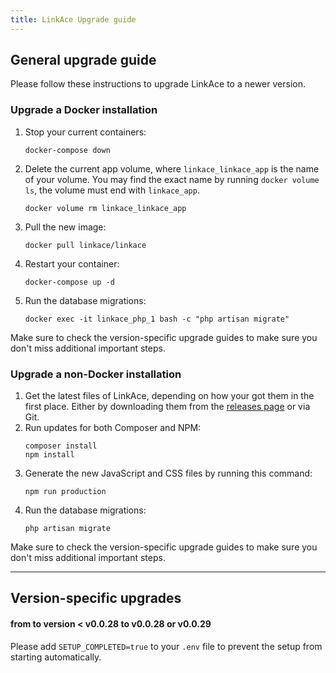 ```yaml
---
title: LinkAce Upgrade guide
---
```


## General upgrade guide

Please follow these instructions to upgrade LinkAce to a newer version.


### Upgrade a Docker installation

1. Stop your current containers:
    ```
    docker-compose down
    ```
2. Delete the current app volume, where `linkace_linkace_app` is the name of your volume. You may find the exact name 
    by running `docker volume ls`, the volume must end with `linkace_app`.
    ```
    docker volume rm linkace_linkace_app
    ```
3. Pull the new image:
    ```
    docker pull linkace/linkace
    ```
4. Restart your container:
    ```
    docker-compose up -d
    ```
5. Run the database migrations:
    ```
    docker exec -it linkace_php_1 bash -c "php artisan migrate"
    ```

Make sure to check the version-specific upgrade guides to make sure you don't miss additional important steps.


### Upgrade a non-Docker installation

1. Get the latest files of LinkAce, depending on how your got them in the first place. Either by downloading them
    from the [releases page](https://github.com/Kovah/LinkAce/releases) or via Git.
2. Run updates for both Composer and NPM:
    ```
    composer install
    npm install
    ```
3. Generate the new JavaScript and CSS files by running this command:
    ```
    npm run production
    ```
4. Run the database migrations:
    ```
    php artisan migrate
    ```

Make sure to check the version-specific upgrade guides to make sure you don't miss additional important steps.

---

## Version-specific upgrades

#### from to version < v0.0.28 to v0.0.28 or v0.0.29

Please add `SETUP_COMPLETED=true` to your `.env` file to prevent the setup from starting automatically.
